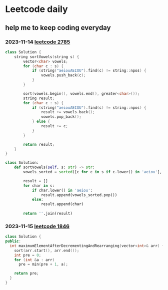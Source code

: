 # Leetcode daily

## help me to keep coding everyday

### 2023-11-14 [leetcode 2785](https://leetcode.com/problems/sort-vowels-in-a-string/?envType=daily-question&envId=2023-11-13)

```cpp
class Solution {
    string sortVowels(string s) {
        vector<char> vowels;
        for (char c : s) {
            if (string("aeiouAEIOU").find(c) != string::npos) {
                vowels.push_back(c);
            }
        }

        sort(vowels.begin(), vowels.end(), greater<char>());
        string result;
        for (char c : s) {
            if (string("aeiouAEIOU").find(c) != string::npos) {
                result += vowels.back();
                vowels.pop_back();
            } else {
                result += c;
            }
        }

        return result;
    }
}
```

```python
class Solution:
    def sortVowels(self, s: str) -> str:
        vowels_sorted = sorted([c for c in s if c.lower() in 'aeiou'], reverse=True)

        result = []
        for char in s:
            if char.lower() in 'aeiou':
                result.append(vowels_sorted.pop())
            else:
                result.append(char)
        
        return ''.join(result)
```

### 2023-11-15 [leetcode 1846](https://leetcode.com/problems/maximum-element-after-decreasing-and-rearranging/description/?envType=daily-question&envId=2023-11-15)

```cpp
class Solution {
public:
  int maximumElementAfterDecrementingAndRearranging(vector<int>& arr) {
    sort(arr.start(), arr.end());
    int pre = 0;
    for (int &a : arr)
      pre = min(pre + 1, a);

    return pre;
  }
}
```
